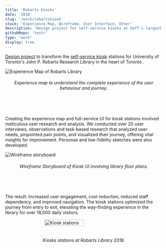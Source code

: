 ```yaml
---
title: 'Robarts Kiosks'
date: '2018'
slug: '/work/robartskiosk'
stack: 'Experience Map, Wireframe, User Interface, Other'
description: 'Design project for self-service kiosks at UofTʹs largest academic library'
githubRepo: 'testr'
type: "work"  
display: true
---
```


 [Design project](https://github.com/judepark/Robarts-Library-Kiosk-Service) to transform the [self-service kiosk](https://36gd76.axshare.com/home.html) stations for University of Toronto's John P. Robarts Research Library in the heart of Toronto . 

![Experience Map of Robarts Library](https://64.media.tumblr.com/50d50f011340527059d438e0d8e67fd0/tumblr_po0aqmIeKJ1taz7avo1_640.pnj)

<h6><div style="text-align: center;">
  Experience map to understand the complete experience of the user behaviour and journey.
</div></h6>
<br/>
<br/>

Creating the experience map and full-service UI for kiosk stations involved meticulous user research and analysis. We conducted over 20 user interviews, observations and task-based research that analyzed user needs, pinpointed pain points, and visualized their journey, offering vital insights for improvement. Personas and low-fidelity sketches were also developed. 

![Wireframe storyboard](https://64.media.tumblr.com/9e48979b2ca56c308fe2c773259f45cb/tumblr_po0atjzeVK1taz7avo1_640.pnj)

<h6><div style="text-align: center;">
  Wireframe Storyboard of Kiosk UI involving library floor plans.
</div></h6>
<br/>
<br/>

The result: Increased user engagement, cost reduction, reduced staff dependency, and improved navigation. The kiosk stations optimized the journey from entry to exit, elevating the way-finding experience in the library for over 18,000 daily visitors.

<div style="display: flex; justify-content: center;">
  <img src="https://64.media.tumblr.com/c27532da294fe378d8762c48f0faaef7/6f174c3cd9dd762e-cf/s1280x1920/b1547efc2551db3c9464ec7479584341dcbe77fe.jpg" alt="Kiosk stations" style="width: 50%;">
</div>

<br/>

<h6><div style="text-align: center;">
  Kiosks stations at Robarts Library 2018.
</div></h6>

<!-- 

Creating the experience map and full-service UI for kiosk stations involved meticulous user behaviour research and analysis. We conducted over 20 user interviews, with 5$ starbucks cards as incentives (we would have done more if we had the budget) observations and task-based research that analyzed user needs, pinpointed pain points, and visualized their journey, offering vital insights for improvement. Personas and low-fidelity sketches were also developed. This project honed my user research and design skills, stressing the improtance of bridging digital design with real-world user interactions to transform the service for over 18,000 patrons who visit the libary every day. 

-->

